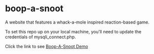 # boop-a-snoot
A website that features a whack-a-mole inspired reaction-based game.

To set this repo up on your local machine, you'll need to update the credentials of mysqli_connect.php.

Click the link to see [Boop-A-Snoot Demo](https://muirnic.dev.fast.sheridanc.on.ca/FinalProjectBAS/index.php)

